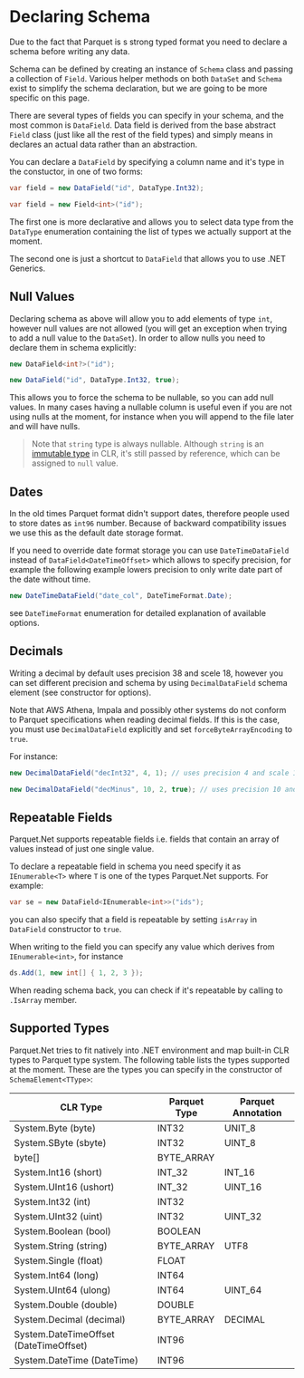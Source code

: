 # Declaring Schema

Due to the fact that Parquet is s strong typed format you need to declare a schema before writing any data.

Schema can be defined by creating an instance of `Schema` class and passing a collection of `Field`. Various helper methods on both `DataSet` and `Schema` exist to simplify the schema declaration, but we are going to be more specific on this page.

There are several types of fields you can specify in your schema, and the most common is `DataField`. Data field is derived from the base abstract `Field` class (just like all the rest of the field types) and simply means in declares an actual data rather than an abstraction.

You can declare a `DataField` by specifying a column name and it's type in the constuctor, in one of two forms:

```csharp
var field = new DataField("id", DataType.Int32);

var field = new Field<int>("id");
```

The first one is more declarative and allows you to select data type from the `DataType` enumeration containing the list of types we actually support at the moment.

The second one is just a shortcut to `DataField` that allows you to use .NET Generics.

## Null Values

Declaring schema as above will allow you to add elements of type `int`, however null values are not allowed (you will get an exception when trying to add a null value to the `DataSet`). In order to allow nulls you need to declare them in schema explicitly:

```csharp
new DataField<int?>("id");

new DataField("id", DataType.Int32, true);
```

This allows you to force the schema to be nullable, so you can add null values. In many cases having a nullable column is useful even if you are not using nulls at the moment, for instance when you will append to the file later and will have nulls.

> Note that `string` type is always nullable. Although `string` is an [immutable type](https://docs.microsoft.com/en-us/dotnet/csharp/programming-guide/strings/) in CLR, it's still passed by reference, which can be assigned to `null` value.

## Dates

In the old times Parquet format didn't support dates, therefore people used to store dates as `int96` number. Because of backward compatibility issues we use this as the default date storage format.

If you need to override date format storage you can use `DateTimeDataField` instead of `DataField<DateTimeOffset>` which allows to specify precision, for example the following example lowers precision to only write date part of the date without time.

```csharp
new DateTimeDataField("date_col", DateTimeFormat.Date);
```

see `DateTimeFormat` enumeration for detailed explanation of available options.

## Decimals

Writing a decimal by default uses precision 38 and scele 18, however you can set different precision and schema by using `DecimalDataField` schema element (see constructor for options).

Note that AWS Athena, Impala and possibly other systems do not conform to Parquet specifications when reading decimal fields. If this is the case, you must use `DecimalDataField` explicitly and set `forceByteArrayEncoding` to `true`.

For instance:

```csharp
new DecimalDataField("decInt32", 4, 1); // uses precision 4 and scale 1

new DecimalDataField("decMinus", 10, 2, true); // uses precision 10 and scale 2, and enforces legacy decimal encoding that Impala understands
```

## Repeatable Fields

Parquet.Net supports repeatable fields i.e. fields that contain an array of values instead of just one single value.

To declare a repeatable field in schema you need specify it as `IEnumerable<T>` where `T` is one of the types Parquet.Net supports. For example:

```csharp
var se = new DataField<IEnumerable<int>>("ids");
```

you can also specify that a field is repeatable by setting `isArray` in `DataField` constructor to `true`.

When writing to the field you can specify any value which derives from `IEnumerable<int>`, for instance

```csharp
ds.Add(1, new int[] { 1, 2, 3 });
```

When reading schema back, you can check if it's repeatable by calling to `.IsArray` member. 

## Supported Types

Parquet.Net tries to fit natively into .NET environment and map built-in CLR types to Parquet type system. The following table lists the types supported at the moment. These are the types you can specify in the constructor of `SchemaElement<TType>`:

| CLR Type                               | Parquet Type | Parquet Annotation |
| -------------------------------------- | ------------ | ------------------ |
| System.Byte (byte)                     | INT32        | UNIT_8             |
| System.SByte (sbyte)                   | INT32        | UINT_8             |
| byte[]                                 | BYTE_ARRAY   |                    |
| System.Int16 (short)                   | INT_32       | INT_16             |
| System.UInt16 (ushort)                 | INT_32       | UINT_16            |
| System.Int32 (int)                     | INT32        |                    |
| System.UInt32 (uint)                   | INT32        | UINT_32            |
| System.Boolean (bool)                  | BOOLEAN      |                    |
| System.String (string)                 | BYTE_ARRAY   | UTF8               |
| System.Single (float)                  | FLOAT        |                    |
| System.Int64 (long)                    | INT64        |                    |
| System.UInt64 (ulong)                  | INT64        | UINT_64            |
| System.Double (double)                 | DOUBLE       |                    |
| System.Decimal (decimal)               | BYTE_ARRAY   | DECIMAL            |
| System.DateTimeOffset (DateTimeOffset) | INT96        |                    |
| System.DateTime (DateTime)             | INT96        |                    |